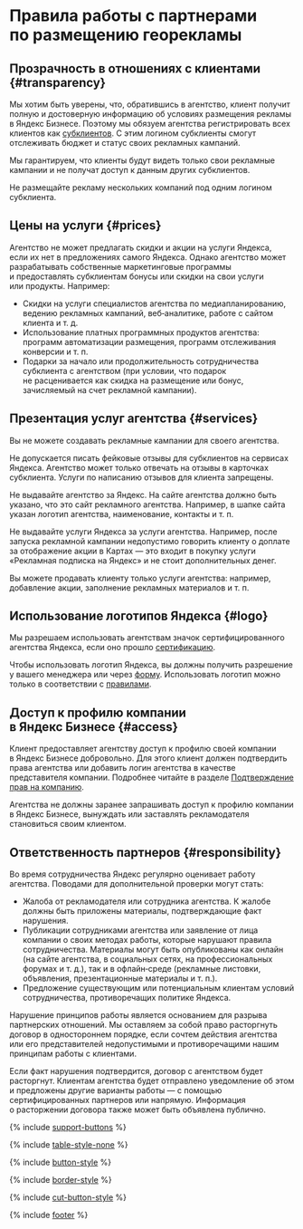 # Правила работы c партнерами по размещению георекламы

## Прозрачность в отношениях с клиентами {#transparency}

Мы хотим быть уверены, что, обратившись в агентство, клиент получит полную и достоверную информацию об условиях размещения рекламы в Яндекс Бизнесе. Поэтому мы обязуем агентства регистрировать всех клиентов как [субклиентов](access.md#add-client). С этим логином субклиенты смогут отслеживать бюджет и статус своих рекламных кампаний.

Мы гарантируем, что клиенты будут видеть только свои рекламные кампании и не получат доступ к данным других субклиентов.

Не размещайте рекламу нескольких компаний под одним логином субклиента.

## Цены на услуги {#prices}

Агентство не может предлагать скидки и акции на услуги Яндекса, если их нет в предложениях самого Яндекса. Однако агентство может разрабатывать собственные маркетинговые программы и предоставлять субклиентам бонусы или скидки на свои услуги или продукты. Например:

- Скидки на услуги специалистов агентства по медиапланированию, ведению рекламных кампаний, веб‑аналитике, работе с сайтом клиента и т. д.
- Использование платных программных продуктов агентства: программ автоматизации размещения, программ отслеживания конверсии и т. п.
- Подарки за начало или продолжительность сотрудничества субклиента с агентством (при условии, что подарок не расценивается как скидка на размещение или бонус, зачисляемый на счет рекламной кампании).

## Презентация услуг агентства {#services}

Вы не можете создавать рекламные кампании для своего агентства.

Не допускается писать фейковые отзывы для субклиентов на сервисах Яндекса. Агентство может только отвечать на отзывы в карточках субклиента. Услуги по написанию отзывов для клиента запрещены.

Не выдавайте агентство за Яндекс. На сайте агентства должно быть указано, что это сайт рекламного агентства. Например, в шапке сайта указан логотип агентства, наименование, контакты и т. п.

Не выдавайте услуги Яндекса за услуги агентства. Например, после запуска рекламной кампании недопустимо говорить клиенту о доплате за отображение акции в Картах — это входит в покупку услуги «Рекламная подписка на Яндекс» и не стоит дополнительных денег.

Вы можете продавать клиенту только услуги агентства: например, добавление акции, заполнение рекламных материалов и т. п.

## Использование логотипов Яндекса {#logo}

Мы разрешаем использовать агентствам значок сертифицированного агентства Яндекса, если оно прошло [сертификацию](https://yandex.ru/adv/partners/certification).

Чтобы использовать логотип Яндекса, вы должны получить разрешение у вашего менеджера или через [форму](https://yandex.ru/adv/partners/fastline_sprav). Использовать логотип можно только в соответствии с [правилами](https://yandex.ru/company/rules/logotype).

## Доступ к профилю компании в Яндекс Бизнесе {#access}

Клиент предоставляет агентству доступ к профилю своей компании в Яндекс Бизнесе добровольно. Для этого клиент должен подтвердить права агентства или добавить логин агентства в качестве представителя компании. Подробнее читайте в разделе [Подтверждение прав на компанию](../manage/verify.md).

Агентства не должны заранее запрашивать доступ к профилю компании в Яндекс Бизнесе, вынуждать или заставлять рекламодателя становиться своим клиентом.

## Ответственность партнеров {#responsibility}

Во время сотрудничества Яндекс регулярно оценивает работу агентства. Поводами для дополнительной проверки могут стать:
- Жалоба от рекламодателя или сотрудника агентства. К жалобе должны быть приложены материалы, подтверждающие факт нарушения.
- Публикации сотрудниками агентства или заявление от лица компании о своих методах работы, которые нарушают правила сотрудничества. Материалы могут быть опубликованы как онлайн (на сайте агентства, в социальных сетях, на профессиональных форумах и т. д.), так и в офлайн‑среде (рекламные листовки, объявления, презентационные материалы и т. п.).
- Предложение существующим или потенциальным клиентам условий сотрудничества, противоречащих политике Яндекса.

Нарушение принципов работы является основанием для разрыва партнерских отношений. Мы оставляем за собой право расторгнуть договор в одностороннем порядке, если сочтем действия агентства или его представителей недопустимыми и противоречащими нашим принципам работы с клиентами.

Если факт нарушения подтвердится, договор с агентством будет расторгнут. Клиентам агентства будет отправлено уведомление об этом и предложены другие варианты работы — с помощью сертифицированных партнеров или напрямую. Информация о расторжении договора также может быть объявлена публично.


{% include [support-buttons](../_includes/support-buttons-table.md) %}

{% include [table-style-none](../_includes/table-style-none.md) %}

{% include [button-style](../_includes/yellow-button-styles.md) %}

{% include [border-style](../_includes/border-style.md) %}

{% include [cut-button-style](../_includes/cut-button-style.md) %}

{% include [footer](../_includes/footer.md) %}

